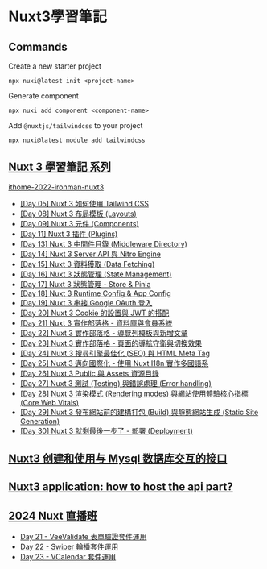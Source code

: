 # Nuxt3學習筆記
## Commands
Create a new starter project
```
npx nuxi@latest init <project-name>
```
Generate component
```
npx nuxi add component <component-name>
```
Add `@nuxtjs/tailwindcss` to your project
```
npx nuxi@latest module add tailwindcss
```
## [Nuxt 3 學習筆記 系列](https://ithelp.ithome.com.tw/users/20152617/ironman/5934)
[ithome-2022-ironman-nuxt3](https://github.com/ryanchien8125/ithome-2022-ironman-nuxt3/tree/day08/nuxt-app-layouts-demo)
- [[Day 05] Nuxt 3 如何使用 Tailwind CSS](https://ithelp.ithome.com.tw/articles/10294705)
- [[Day 08] Nuxt 3 布局模板 (Layouts)](https://ithelp.ithome.com.tw/articles/10296877)
- [[Day 09] Nuxt 3 元件 (Components)](https://ithelp.ithome.com.tw/articles/10297495)
- [[Day 11] Nuxt 3 插件 (Plugins)](https://ithelp.ithome.com.tw/articles/10299002)
- [[Day 13] Nuxt 3 中間件目錄 (Middleware Directory)](https://ithelp.ithome.com.tw/articles/10300290)
- [[Day 14] Nuxt 3 Server API 與 Nitro Engine](https://ithelp.ithome.com.tw/articles/10301197)
- [[Day 15] Nuxt 3 資料獲取 (Data Fetching)](https://ithelp.ithome.com.tw/articles/10301876)
- [[Day 16] Nuxt 3 狀態管理 (State Management)](https://ithelp.ithome.com.tw/articles/10302323)
- [[Day 17] Nuxt 3 狀態管理 - Store & Pinia](https://ithelp.ithome.com.tw/articles/10302381)
- [[Day 18] Nuxt 3 Runtime Config & App Config](https://ithelp.ithome.com.tw/articles/10303583)
- [[Day 19] Nuxt 3 串接 Google OAuth 登入](https://ithelp.ithome.com.tw/articles/10304148)
- [[Day 20] Nuxt 3 Cookie 的設置與 JWT 的搭配](https://ithelp.ithome.com.tw/articles/10304667)
- [[Day 21] Nuxt 3 實作部落格 - 資料庫與會員系統](https://ithelp.ithome.com.tw/articles/10304993)
- [[Day 22] Nuxt 3 實作部落格 - 導覽列模板與新增文章](https://ithelp.ithome.com.tw/articles/10305716)
- [[Day 23] Nuxt 3 實作部落格 - 頁面的導航守衛與切換效果](https://ithelp.ithome.com.tw/articles/10306237)
- [[Day 24] Nuxt 3 搜尋引擎最佳化 (SEO) 與 HTML Meta Tag](https://ithelp.ithome.com.tw/articles/10306669)
- [[Day 25] Nuxt 3 邁向國際化 - 使用 Nuxt I18n 實作多國語系](https://ithelp.ithome.com.tw/articles/10307093)
- [[Day 26] Nuxt 3 Public 與 Assets 資源目錄](https://ithelp.ithome.com.tw/articles/10307570)
- [[Day 27] Nuxt 3 測試 (Testing) 與錯誤處理 (Error handling)](https://ithelp.ithome.com.tw/articles/10308008)
- [[Day 28] Nuxt 3 渲染模式 (Rendering modes) 與網站使用體驗核心指標 (Core Web Vitals)](https://ithelp.ithome.com.tw/articles/10308381)
- [[Day 29] Nuxt 3 發布網站前的建構打包 (Build) 與靜態網站生成 (Static Site Generation)](https://ithelp.ithome.com.tw/articles/10308556)
- [[Day 30] Nuxt 3 就剩最後一步了 - 部署 (Deployment)](https://ithelp.ithome.com.tw/articles/10308825)

## [Nuxt3 创建和使用与 Mysql 数据库交互的接口](https://juejin.cn/post/7427141349483593755)
## [Nuxt3 application: how to host the api part?](https://stackoverflow.com/questions/77618009/nuxt3-application-how-to-host-the-api-part)

## [2024 Nuxt 直播班](https://hackmd.io/@hexschool?tags=%5B%222024+Nuxt+%E7%9B%B4%E6%92%AD%E7%8F%AD%22%5D)
- [Day 21 - VeeValidate 表單驗證套件運用](https://hackmd.io/@hexschool/r1ajPD2bJl)
- [Day 22 - Swiper 輪播套件運用](https://hackmd.io/@hexschool/B1ypDPnb1l)
- [Day 23 - VCalendar 套件運用](https://hackmd.io/@hexschool/ByeCDvn-Jl)